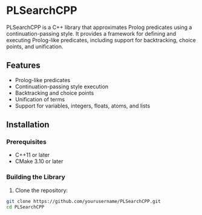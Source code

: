 # PLSearchCPP

PLSearchCPP is a C++ library that approximates Prolog predicates using a continuation-passing style. It provides a framework for defining and executing Prolog-like predicates, including support for backtracking, choice points, and unification.

## Features

- Prolog-like predicates
- Continuation-passing style execution
- Backtracking and choice points
- Unification of terms
- Support for variables, integers, floats, atoms, and lists

## Installation

### Prerequisites

- C++11 or later
- CMake 3.10 or later

### Building the Library

1. Clone the repository:

```sh
git clone https://github.com/yourusername/PLSearchCPP.git
cd PLSearchCPP